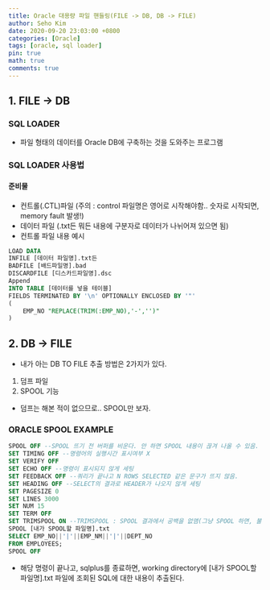 ```yaml
---
title: Oracle 대용량 파일 핸들링(FILE -> DB, DB -> FILE)
author: Seho Kim
date: 2020-09-20 23:03:00 +0800
categories: [Oracle]
tags: [oracle, sql loader]
pin: true
math: true
comments: true
---
```


## **1. FILE -> DB**
### **SQL LOADER**
- 파일 형태의 데이터를 Oracle DB에 구축하는 것을 도와주는 프로그램

### SQL LOADER 사용법
#### 준비물
- 컨트롤(.CTL)파일 (주의 : control 파일명은 영어로 시작해야함.. 숫자로 시작되면, memory fault 발생!)
- 데이터 파일 (.txt든 뭐든 내용에 구분자로 데이터가 나뉘어져 있으면 됨)
- 컨트롤 파일 내용 예시
```sql
LOAD DATA
INFILE [데이터 파일명].txt든
BADFILE [배드파일명].bad
DISCARDFILE [디스카드파일명].dsc
Append
INTO TABLE [데이터를 넣을 테이블]
FIELDS TERMINATED BY '\n' OPTIONALLY ENCLOSED BY '"'
(
	EMP_NO "REPLACE(TRIM(:EMP_NO),'-','')"
)
```

## **2. DB -> FILE**
- 내가 아는 DB TO FILE 추출 방법은 2가지가 있다.
1. 덤프 파일
2. SPOOL 기능
- 덤프는 해본 적이 없으므로.. SPOOL만 보자.
### **ORACLE SPOOL EXAMPLE**
```sql
SPOOL OFF --SPOOL 뜨기 전 버퍼를 비운다. 안 하면 SPOOL 내용이 끊겨 나올 수 있음.
SET TIMING OFF --명령어의 실행시간 표시여부 X
SET VERIFY OFF
SET ECHO OFF --명령이 표시되지 않게 세팅
SET FEEDBACK OFF --쿼리가 끝나고 N ROWS SELECTED 같은 문구가 뜨지 않음.
SET HEADING OFF --SELECT의 결과로 HEADER가 나오지 않게 세팅
SET PAGESIZE 0
SET LINES 3000
SET NUM 15
SET TERM OFF
SET TRIMSPOOL ON --TRIMSPOOL : SPOOL 결과에서 공백을 없앰(그냥 SPOOL 하면, 불필요한 공백이 생겨, 용량 잡아먹음)
SPOOL [내가 SPOOL할 파일명].txt
SELECT EMP_NO||'|'||EMP_NM||'|'||DEPT_NO
FROM EMPLOYEES;
SPOOL OFF
```
- 해당 명령이 끝나고, sqlplus를 종료하면, working directory에 [내가 SPOOL할 파일명].txt 파일에 조회된 SQL에 대한 내용이 추출된다.
